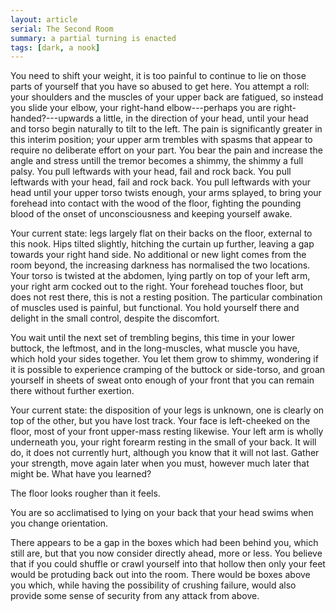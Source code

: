 ```yaml
---
layout: article
serial: The Second Room
summary: a partial turning is enacted
tags: [dark, a nook]
---
```


You need to shift your weight, it is too painful to continue to lie on those parts of yourself that you have so abused to get here.  You attempt a roll: your shoulders and the muscles of your upper back are fatigued, so instead you slide your elbow, your right-hand elbow---perhaps you are right-handed?---upwards a little, in the direction of your head, until your head and torso begin naturally to tilt to the left.  The pain is significantly greater in this interim position; your upper arm trembles with spasms that appear to require no deliberate effort on your part.  You bear the pain and increase the angle and stress untill the tremor becomes a shimmy, the shimmy a full palsy.  You pull leftwards with your head, fail and rock back.  You pull leftwards with your head, fail and rock back.  You pull leftwards with your head until your upper torso twists enough, your arms splayed, to bring your forehead into contact with the wood of the floor, fighting the pounding blood of the onset of unconsciousness and keeping yourself awake.

Your current state: legs largely flat on their backs on the floor, external to this nook.  Hips tilted slightly, hitching the curtain up further, leaving a gap towards your right hand side.  No additional or new light comes from the room beyond, the increasing darkness has normalised the two locations.  Your torso is twisted at the abdomen, lying partly on top of your left arm, your right arm cocked out to the right.  Your forehead touches floor, but does not rest there, this is not a resting position.  The particular combination of muscles used is painful, but functional.  You hold yourself there and delight in the small control, despite the discomfort.

You wait until the next set of trembling begins, this time in your lower buttock, the leftmost, and in the long-muscles, what muscle you have, which hold your sides together.  You let them grow to shimmy, wondering if it is possible to experience cramping of the buttock or side-torso, and groan yourself in sheets of sweat onto enough of your front that you can remain there without further exertion.

Your current state: the disposition of your legs is unknown, one is clearly on top of the other, but you have lost track.  Your face is left-cheeked on the floor, most of your front upper-mass resting likewise. Your left arm is wholly underneath you, your right forearm resting in the small of your back.  It will do, it does not currently hurt, although you know that it will not last.  Gather your strength, move again later when you must, however much later that might be.  What have you learned?

The floor looks rougher than it feels.  

You are so acclimatised to lying on your back that your head swims when you change orientation.  

There appears to be a gap in the boxes which had been behind you, which still are, but that you now consider directly ahead, more or less.  You believe that if you could shuffle or crawl yourself into that hollow then only your feet would be protuding back out into the room.  There would be boxes above you which, while having the possibility of crushing failure, would also provide some sense of security from any attack from above.